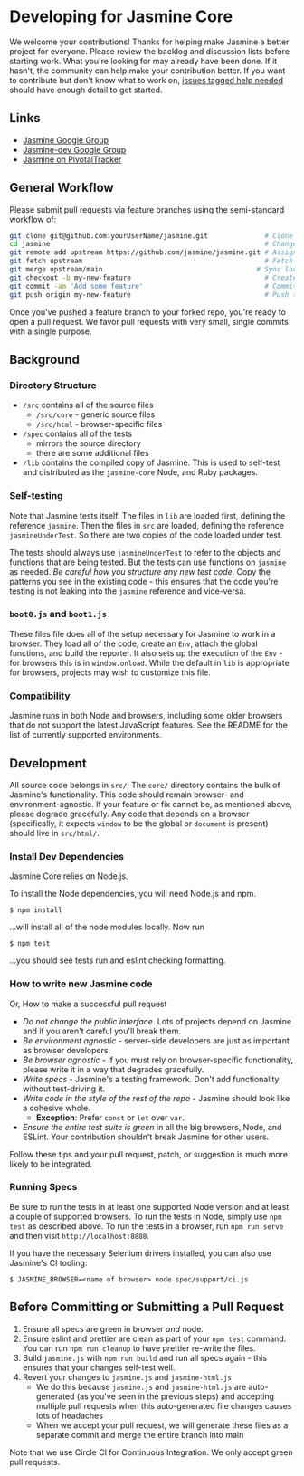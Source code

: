 # Developing for Jasmine Core

We welcome your contributions! Thanks for helping make Jasmine a better project
for everyone. Please review the backlog and discussion lists before starting
work. What you're looking for may already have been done. If it hasn't, the
community can help make your contribution better. If you want to contribute but
don't know what to work on, 
[issues tagged help needed](https://github.com/jasmine/jasmine/labels/help%20needed)
should have enough detail to get started.

## Links

- [Jasmine Google Group](http://groups.google.com/group/jasmine-js)
- [Jasmine-dev Google Group](http://groups.google.com/group/jasmine-js-dev)
- [Jasmine on PivotalTracker](https://www.pivotaltracker.com/n/projects/10606)

## General Workflow

Please submit pull requests via feature branches using the semi-standard workflow of:

```bash
git clone git@github.com:yourUserName/jasmine.git              # Clone your fork
cd jasmine                                                     # Change directory
git remote add upstream https://github.com/jasmine/jasmine.git # Assign original repository to a remote named 'upstream'
git fetch upstream                                             # Fetch changes not present in your local repository
git merge upstream/main                                      # Sync local main with upstream repository
git checkout -b my-new-feature                                 # Create your feature branch
git commit -am 'Add some feature'                              # Commit your changes
git push origin my-new-feature                                 # Push to the branch
```

Once you've pushed a feature branch to your forked repo, you're ready to open a pull request. We favor pull requests with very small, single commits with a single purpose.

## Background

### Directory Structure

* `/src` contains all of the source files
    * `/src/core` - generic source files
    * `/src/html` - browser-specific files
* `/spec` contains all of the tests
    * mirrors the source directory
    * there are some additional files
* `/lib` contains the compiled copy of Jasmine. This is used to self-test and
  distributed as the `jasmine-core` Node, and Ruby packages.

### Self-testing

Note that Jasmine tests itself. The files in `lib` are loaded first, defining the reference `jasmine`. Then the files in `src` are loaded, defining the reference `jasmineUnderTest`. So there are two copies of the code loaded under test.

The tests should always use `jasmineUnderTest` to refer to the objects and functions that are being tested. But the tests can use functions on `jasmine` as needed. _Be careful how you structure any new test code_. Copy the patterns you see in the existing code - this ensures that the code you're testing is not leaking into the `jasmine` reference and vice-versa.

### `boot0.js` and `boot1.js`

These files file does all of the setup necessary for Jasmine to work in a
browser. They load all of the code, create an `Env`, attach the global
functions, and build the reporter. It also sets up the execution of the 
`Env` - for browsers this is in `window.onload`. While the default in `lib`
is appropriate for browsers, projects may wish to customize this file.

### Compatibility

Jasmine runs in both Node and browsers, including some older browsers that do
not support the latest JavaScript features. See the README for the list of
currently supported environments.

## Development

All source code belongs in `src/`. The `core/` directory contains the bulk of Jasmine's functionality. This code should remain browser- and environment-agnostic. If your feature or fix cannot be, as mentioned above, please degrade gracefully. Any code that depends on a browser (specifically, it expects `window` to be the global or `document` is present) should live in `src/html/`.

### Install Dev Dependencies

Jasmine Core relies on Node.js.

To install the Node dependencies, you will need Node.js and npm.

    $ npm install

...will install all of the node modules locally. Now run

    $ npm test

...you should see tests run and eslint checking formatting.

### How to write new Jasmine code

Or, How to make a successful pull request

* _Do not change the public interface_. Lots of projects depend on Jasmine and
  if you aren't careful you'll break them.
* _Be environment agnostic_ - server-side developers are just as important as
  browser developers.
* _Be browser agnostic_ - if you must rely on browser-specific functionality, 
  please write it in a way that degrades gracefully.
* _Write specs_ - Jasmine's a testing framework. Don't add functionality 
  without test-driving it.
* _Write code in the style of the rest of the repo_ - Jasmine should look like
  a cohesive whole.
  * **Exception**: Prefer `const` or `let` over `var`.
* _Ensure the *entire* test suite is green_ in all the big browsers, Node, and
  ESLint. Your contribution shouldn't break Jasmine for other users.

Follow these tips and your pull request, patch, or suggestion is much more likely to be integrated.

### Running Specs

Be sure to run the tests in at least one supported Node version and at least a
couple of supported browsers. To run the tests in Node, simply use `npm test`
as described above. To run the tests in a browser, run `npm run serve` and then
visit `http://localhost:8888`.

If you have the necessary Selenium drivers installed, you can also use Jasmine's
CI tooling: 

    $ JASMINE_BROWSER=<name of browser> node spec/support/ci.js

## Before Committing or Submitting a Pull Request

1. Ensure all specs are green in browser *and* node.
1. Ensure eslint and prettier are clean as part of your `npm test` command. You can run `npm run cleanup` to have prettier re-write the files.
1. Build `jasmine.js` with `npm run build` and run all specs again - this ensures that your changes self-test well.
1. Revert your changes to `jasmine.js` and `jasmine-html.js`
    * We do this because `jasmine.js` and `jasmine-html.js` are auto-generated (as you've seen in the previous steps) and accepting multiple pull requests when this auto-generated file changes causes lots of headaches
    * When we accept your pull request, we will generate these files as a separate commit and merge the entire branch into main

Note that we use Circle CI for Continuous Integration. We only accept green pull requests.

